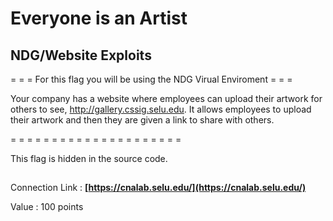 # Everyone is an Artist
## NDG/Website Exploits


= = = For this flag you will be using the NDG Virual Enviroment = = =

Your company has a website where employees can upload their artwork for others to see, http://gallery.cssig.selu.edu. It allows employees to upload their artwork and then they are given a link to share with others. 

= = = = = = = = = = = = = = = = = = = = =

This flag is hidden in the source code. 

##
Connection Link : 
**[https://cnalab.selu.edu/](https://cnalab.selu.edu/)**

Value : 100 points